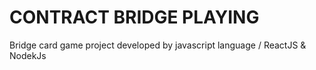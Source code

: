 # CONTRACT BRIDGE PLAYING
Bridge card game project
developed by javascript language / ReactJS & NodekJs


